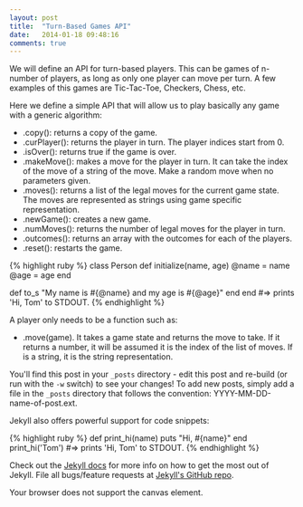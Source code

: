 ```yaml
---
layout: post
title:  "Turn-Based Games API"
date:   2014-01-18 09:48:16
comments: true
---
```


We will define an API for turn-based players. This can be games of n-number of players, as long as
only one player can move per turn. A few examples of this games are Tic-Tac-Toe, Checkers, Chess,
etc. 

Here we define a simple API that will allow us to play basically any game with a generic algorithm:

- .copy(): returns a copy of the game.
- .curPlayer(): returns the player in turn. The player indices start from 0.
- .isOver(): returns true if the game is over.
- .makeMove(): makes a move for the player in turn. It can take the index of the move of a string of
               the move. Make a random move when no parameters given.
- .moves(): returns a list of the legal moves for the current game state. The
            moves are represented as strings using game specific representation.
- .newGame(): creates a new game.
- .numMoves(): returns the number of legal moves for the player in turn.
- .outcomes(): returns an array with the outcomes for each of the players.
- .reset(): restarts the game.

{% highlight ruby %}
class Person
  def initialize(name, age)
    @name = name
    @age = age
  end

  def to_s
    "My name is #{@name} and my age is #{@age}"
  end
end
#=> prints 'Hi, Tom' to STDOUT.
{% endhighlight %}

A player only needs to be a function such as:

- .move(game). It takes a game state and returns the move to take. If it returns a number, it will
  be assumed it is the index of the list of moves. If is a string, it is the string representation.

You'll find this post in your `_posts` directory - edit this post and re-build (or run with the `-w` switch) to see your changes!
To add new posts, simply add a file in the `_posts` directory that follows the convention: YYYY-MM-DD-name-of-post.ext.

Jekyll also offers powerful support for code snippets:

{% highlight ruby %}
def print_hi(name)
  puts "Hi, #{name}"
end
print_hi('Tom')
#=> prints 'Hi, Tom' to STDOUT.
{% endhighlight %}

Check out the [Jekyll docs][jekyll] for more info on how to get the most out of Jekyll. File all bugs/feature requests at [Jekyll's GitHub repo][jekyll-gh].

<canvas id="canvas" width="150" height="150">
Your browser does not support the canvas element.
</canvas>

<script src="/js/tic-tac-toe.js"></script>

[jekyll-gh]: https://github.com/mojombo/jekyll
[jekyll]:    http://jekyllrb.com
